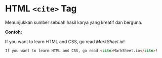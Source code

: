# HTML `<cite>` Tag

Menunjukkan sumber sebuah hasil karya yang kreatif dan berguna.

<div class="example">
	<p class="example__label"><strong>Contoh:</strong></p>
	<div class="example__preview">
    If you want to learn HTML and CSS, go read <cite>MarkSheet.io</cite>!
	</div>
</div>

```html
If you want to learn HTML and CSS, go read <cite>MarkSheet.io</cite>!
```